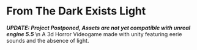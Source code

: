 # From The Dark Exists Light
***UPDATE: Project Postponed, Assets are not yet compatible with unreal engine 5.5*** \n
A 3d Horror Videogame made with unity featuring eerie sounds and the absence of light.
